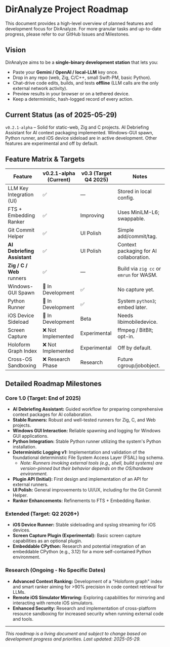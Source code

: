 # DirAnalyze Project Roadmap

This document provides a high-level overview of planned features and development focus for DirAnalyze. For more granular tasks and up-to-date progress, please refer to our GitHub Issues and Milestones.

## Vision
DirAnalyze aims to be a **single-binary development station** that lets you:
*   Paste your **Gemini / OpenAI / local-LLM** key once.
*   Drop in any repo (web, Zig, C/C++, small Swift-PM, basic Python).
*   Chat-drive code edits, builds, and tests **offline** (LLM calls are the only external network activity).
*   Preview results in your browser or on a tethered device.
*   Keep a deterministic, hash-logged record of every action.

## Current Status (as of 2025-05-29)
`v0.2.1-alpha` – Solid for static-web, Zig and C projects. AI Debriefing Assistant for AI context packaging implemented. Windows-GUI spawn, Python runner, and iOS device sideload are in active development. Other features are experimental and off by default.

## Feature Matrix & Targets

| Feature                   | v0.2.1-alpha (Current) | v0.3 (Target Q4 2025) | Notes                                   |
| ------------------------- | ---------------------- | --------------------- | --------------------------------------- |
| LLM Key Integration (UI)  | ✅                      | —                     | Stored in local config.                 |
| FTS + Embedding Ranker    | ✅                      | Improving             | Uses MiniLM-L6; swappable.              |
| Git Commit Helper         | ✅                      | UI Polish             | Simple add/commit/tag.                  |
| **AI Debriefing Assistant** | ✅                    | UI Polish             | Context packaging for AI collaboration. |
| **Zig / C / Web** runners | ✅                      | —                     | Build via `zig cc` or `emrun` for WASM. |
| Windows-GUI Spawn         | 🔄 In Development     | ✅                    | No capture yet.                         |
| Python Runner             | 🔄 In Development     | ✅                    | System `python3`; embed later.          |
| iOS Device Sideload       | 🔄 In Development     | Beta                  | Needs libimobiledevice.                 |
| Screen Capture            | ❌ Not Implemented     | Experimental          | ffmpeg / BitBlt; opt-in.                |
| Holoform Graph Index      | ❌ Not Implemented     | Experimental          | Off by default.                         |
| Cross-OS Sandboxing       | ❌ Research Phase      | Research              | Future cgroup/jobobject.                |

## Detailed Roadmap Milestones

### Core 1.0 (Target: End of 2025)
*   **AI Debriefing Assistant:** Guided workflow for preparing comprehensive context packages for AI collaboration.
*   **Stable Runners:** Robust and well-tested runners for Zig, C, and Web projects.
*   **Windows GUI Interaction:** Reliable spawning and logging for Windows GUI applications.
*   **Python Integration:** Stable Python runner utilizing the system's Python installation.
*   **Deterministic Logging v1:** Implementation and validation of the foundational deterministic File System Access Layer (FSAL) log schema.
    *   *Note: Runners invoking external tools (e.g., shell, build systems) are version-pinned but their behavior depends on the OS/hardware environment.*
*   **Plugin API (Initial):** First design and implementation of an API for external runners.
*   **UI Polish:** General improvements to UI/UX, including for the Git Commit Helper.
*   **Ranker Enhancements:** Refinements to FTS + Embedding Ranker.

### Extended (Target: Q2 2026+)
*   **iOS Device Runner:** Stable sideloading and syslog streaming for iOS devices.
*   **Screen Capture Plugin (Experimental):** Basic screen capture capabilities as an optional plugin.
*   **Embeddable CPython:** Research and potential integration of an embeddable CPython (e.g., 3.12) for a more self-contained Python environment.

### Research (Ongoing - No Specific Dates)
*   **Advanced Context Ranking:** Development of a "Holoform graph" index and smart ranker aiming for >90% precision in code context retrieval for LLMs.
*   **Remote iOS Simulator Mirroring:** Exploring capabilities for mirroring and interacting with remote iOS simulators.
*   **Enhanced Security:** Research and implementation of cross-platform resource sandboxing for increased security when running external code and tools.

---
*This roadmap is a living document and subject to change based on development progress and priorities. Last updated: 2025-05-29.*
